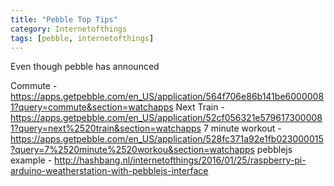 ```yaml
---
title: "Pebble Top Tips"
category: Internetofthings
tags: [pebble, internetofthings]
---
```


Even though pebble has announced 


Commute - https://apps.getpebble.com/en_US/application/564f706e86b141be60000081?query=commute&section=watchapps
Next Train - https://apps.getpebble.com/en_US/application/52cf056321e5796173000081?query=next%2520train&section=watchapps
7 minute workout - https://apps.getpebble.com/en_US/application/528fc371a92e1fb023000015?query=7%2520minute%2520workou&section=watchapps
pebblejs example - http://hashbang.nl/internetofthings/2016/01/25/raspberry-pi-arduino-weatherstation-with-pebblejs-interface
